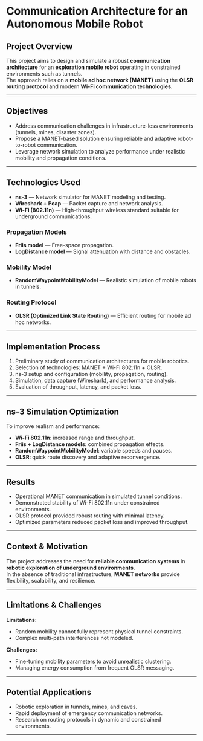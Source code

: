 # Communication Architecture for an Autonomous Mobile Robot

## Project Overview

This project aims to design and simulate a robust **communication architecture** for an **exploration mobile robot** operating in constrained environments such as tunnels.  
The approach relies on a **mobile ad hoc network (MANET)** using the **OLSR routing protocol** and modern **Wi-Fi communication technologies**.

---

## Objectives

- Address communication challenges in infrastructure-less environments (tunnels, mines, disaster zones).  
- Propose a MANET-based solution ensuring reliable and adaptive robot-to-robot communication.  
- Leverage network simulation to analyze performance under realistic mobility and propagation conditions.

---

## Technologies Used

- **ns-3** — Network simulator for MANET modeling and testing.  
- **Wireshark + Pcap** — Packet capture and network analysis.  
- **Wi-Fi (802.11n)** — High-throughput wireless standard suitable for underground communications.

### Propagation Models
- **Friis model** — Free-space propagation.
- **LogDistance model** — Signal attenuation with distance and obstacles.

### Mobility Model
- **RandomWaypointMobilityModel** — Realistic simulation of mobile robots in tunnels.

### Routing Protocol
- **OLSR (Optimized Link State Routing)** — Efficient routing for mobile ad hoc networks.

---

## Implementation Process

1. Preliminary study of communication architectures for mobile robotics.  
2. Selection of technologies: MANET + Wi-Fi 802.11n + OLSR.  
3. ns-3 setup and configuration (mobility, propagation, routing).  
4. Simulation, data capture (Wireshark), and performance analysis.  
5. Evaluation of throughput, latency, and packet loss.

---

## ns-3 Simulation Optimization

To improve realism and performance:

- **Wi-Fi 802.11n**: increased range and throughput.  
- **Friis + LogDistance models**: combined propagation effects.  
- **RandomWaypointMobilityModel**: variable speeds and pauses.  
- **OLSR**: quick route discovery and adaptive reconvergence.

---

## Results

- Operational MANET communication in simulated tunnel conditions.  
- Demonstrated stability of Wi-Fi 802.11n under constrained environments.  
- OLSR protocol provided robust routing with minimal latency.  
- Optimized parameters reduced packet loss and improved throughput.

---

## Context & Motivation

The project addresses the need for **reliable communication systems** in **robotic exploration of underground environments**.  
In the absence of traditional infrastructure, **MANET networks** provide flexibility, scalability, and resilience.

---

## Limitations & Challenges

**Limitations:**
- Random mobility cannot fully represent physical tunnel constraints.  
- Complex multi-path interferences not modeled.

**Challenges:**
- Fine-tuning mobility parameters to avoid unrealistic clustering.  
- Managing energy consumption from frequent OLSR messaging.

---

## Potential Applications

- Robotic exploration in tunnels, mines, and caves.  
- Rapid deployment of emergency communication networks.  
- Research on routing protocols in dynamic and constrained environments.

---
